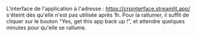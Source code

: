 L'interface de l'application à l'adresse : https://crpinterface.streamlit.app/ s'éteint dès qu'elle n'est pas utilisée après 1h. Pour la rallumer, il suffit de cliquer sur le bouton "Yes, get this app back up !", et attendre quelques minutes pour qu'elle se rallume. 
